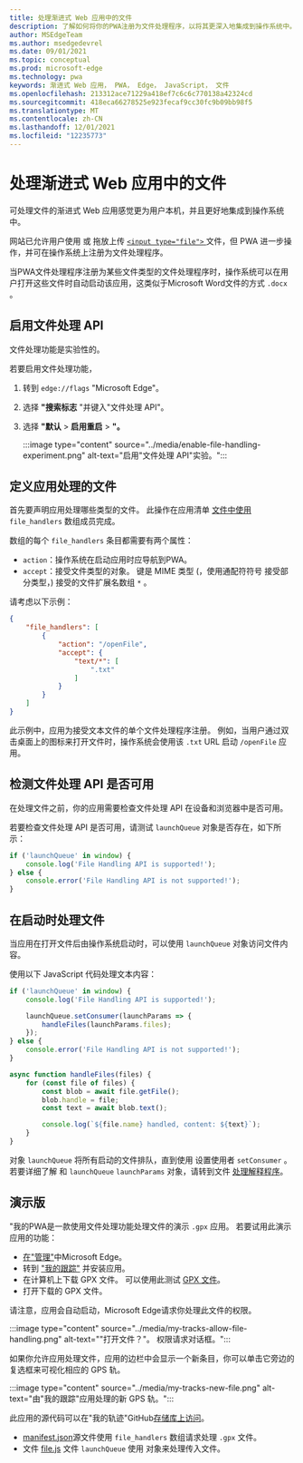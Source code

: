 ```yaml
---
title: 处理渐进式 Web 应用中的文件
description: 了解如何将你的PWA注册为文件处理程序，以将其更深入地集成到操作系统中。
author: MSEdgeTeam
ms.author: msedgedevrel
ms.date: 09/01/2021
ms.topic: conceptual
ms.prod: microsoft-edge
ms.technology: pwa
keywords: 渐进式 Web 应用， PWA， Edge， JavaScript， 文件
ms.openlocfilehash: 213312ace71229a418ef7c6c6c770138a42324cd
ms.sourcegitcommit: 418eca66278525e923fecaf9cc30fc9b09bb98f5
ms.translationtype: MT
ms.contentlocale: zh-CN
ms.lasthandoff: 12/01/2021
ms.locfileid: "12235773"
---
```

# <a name="handle-files-in-progressive-web-apps"></a>处理渐进式 Web 应用中的文件

可处理文件的渐进式 Web 应用感觉更为用户本机，并且更好地集成到操作系统中。

网站已允许用户使用 或 拖放上传 [ `<input type="file">` ](https://developer.mozilla.org/docs/Web/API/File/Using_files_from_web_applications)文件，但 PWA 进一步操作，并可在操作系统上注册为文件处理程序。

当PWA文件处理程序注册为某些文件类型的文件处理程序时，操作系统可以在用户打开这些文件时自动启动该应用，这类似于Microsoft Word文件的方式 `.docx` 。


<!-- ====================================================================== -->
## <a name="enable-the-file-handling-api"></a>启用文件处理 API

文件处理功能是实验性的。

若要启用文件处理功能，

1.  转到 `edge://flags` "Microsoft Edge"。
1.  选择 **"搜索标志** "并键入"文件处理 API"。
1.  选择 **"默认**  >  **启用重启**  >  **"。**

    :::image type="content" source="../media/enable-file-handling-experiment.png" alt-text="启用&quot;文件处理 API&quot;实验。":::


<!-- ====================================================================== -->
## <a name="define-which-files-your-app-handles"></a>定义应用处理的文件

首先要声明应用处理哪些类型的文件。 此操作在应用清单 [文件中使用](./web-app-manifests.md) `file_handlers` 数组成员完成。

数组的每个 `file_handlers` 条目都需要有两个属性：

*  `action`：操作系统在启动应用时应导航到PWA。
*  `accept`：接受文件类型的对象。 键是 MIME 类型 (，使用通配符符号 接受部分类型，) 接受的文件扩展名数组 `*` 。

请考虑以下示例：

```json
{
    "file_handlers": [
        {
            "action": "/openFile",
            "accept": {
                "text/*": [
                    ".txt"
                ]
            }
        }
    ]
}
```

此示例中，应用为接受文本文件的单个文件处理程序注册。 例如，当用户通过双击桌面上的图标来打开文件时，操作系统会使用该 `.txt` URL 启动 `/openFile` 应用。


<!-- ====================================================================== -->
## <a name="detect-whether-the-file-handling-api-is-available"></a>检测文件处理 API 是否可用

在处理文件之前，你的应用需要检查文件处理 API 在设备和浏览器中是否可用。

若要检查文件处理 API 是否可用，请测试 `launchQueue` 对象是否存在，如下所示：

```javascript
if ('launchQueue' in window) {
    console.log('File Handling API is supported!');
} else {
    console.error('File Handling API is not supported!');
}
```


<!-- ====================================================================== -->
## <a name="handle-files-on-launch"></a>在启动时处理文件

当应用在打开文件后由操作系统启动时，可以使用 `launchQueue` 对象访问文件内容。

使用以下 JavaScript 代码处理文本内容：

```javascript
if ('launchQueue' in window) {
    console.log('File Handling API is supported!');

    launchQueue.setConsumer(launchParams => {
        handleFiles(launchParams.files);
    });
} else {
    console.error('File Handling API is not supported!');
}

async function handleFiles(files) {
    for (const file of files) {
        const blob = await file.getFile();
        blob.handle = file;
        const text = await blob.text();

        console.log(`${file.name} handled, content: ${text}`);
    }
}
```

对象 `launchQueue` 将所有启动的文件排队，直到使用 设置使用者 `setConsumer` 。 若要详细了解 和 `launchQueue` `launchParams` 对象，请转到文件 [处理解释程序](https://github.com/WICG/file-handling/blob/main/explainer.md#launch)。


<!-- ====================================================================== -->
## <a name="demo"></a>演示版

"我的PWA是一款使用文件处理功能处理文件的演示 `.gpx` 应用。 若要试用此演示应用的功能：

*  [在"管理"](#enable-the-file-handling-api)中Microsoft Edge。
*  转到 ["我的跟踪"](https://captainbrosset.github.io/mytracks/) 并安装应用。
*  在计算机上下载 GPX 文件。 可以使用此测试 [GPX 文件](https://www.visugpx.com/download.php?id=okB1eM4fzj)。
*  打开下载的 GPX 文件。

请注意，应用会自动启动，Microsoft Edge请求你处理此文件的权限。

:::image type="content" source="../media/my-tracks-allow-file-handling.png" alt-text="&quot;打开文件？&quot;。 权限请求对话框。":::

如果你允许应用处理文件，应用的边栏中会显示一个新条目，你可以单击它旁边的复选框来可视化相应的 GPS 轨。

:::image type="content" source="../media/my-tracks-new-file.png" alt-text="由&quot;我的跟踪&quot;应用处理的新 GPS 轨。":::

此应用的源代码可以在"我的轨迹"GitHub[存储库上访问](https://github.com/captainbrosset/mytracks)。

* [manifest.json](https://github.com/captainbrosset/mytracks/blob/main/mytracks/manifest.json)源文件使用 `file_handlers` 数组请求处理 `.gpx` 文件。
* 文件 [file.js](https://github.com/captainbrosset/mytracks/blob/main/src/file.js) 文件 `launchQueue` 使用 对象来处理传入文件。
